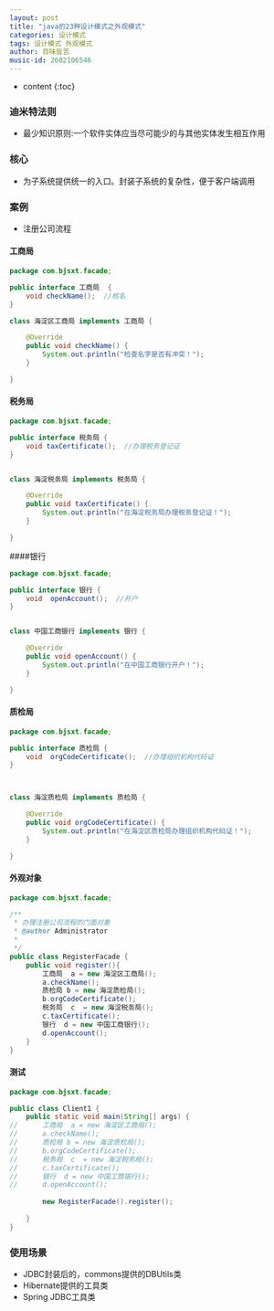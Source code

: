 ```yaml
---
layout: post
title: "java的23种设计模式之外观模式"
categories: 设计模式
tags: 设计模式 外观模式
author: 百味皆苦
music-id: 2602106546
---
```


* content
{:toc}
### 迪米特法则

- 最少知识原则:一个软件实体应当尽可能少的与其他实体发生相互作用



### 核心

- 为子系统提供统一的入口。封装子系统的复杂性，便于客户端调用



### 案例

- 注册公司流程



#### 工商局

```java
package com.bjsxt.facade;

public interface 工商局  {
	void checkName();  //核名
}

class 海淀区工商局 implements 工商局 {

	@Override
	public void checkName() {
		System.out.println("检查名字是否有冲突！");
	}

}

```



#### 税务局

```java
package com.bjsxt.facade;

public interface 税务局 {
	void taxCertificate();  //办理税务登记证
}


class 海淀税务局 implements 税务局 {

	@Override
	public void taxCertificate() {
		System.out.println("在海淀税务局办理税务登记证！");
	}

}

```



####银行

```java
package com.bjsxt.facade;

public interface 银行 {
	void  openAccount();  //开户
}


class 中国工商银行 implements 银行 {

	@Override
	public void openAccount() {
		System.out.println("在中国工商银行开户！");
	}

}

```



#### 质检局

```java
package com.bjsxt.facade;

public interface 质检局 {
	void  orgCodeCertificate();  //办理组织机构代码证
}



class 海淀质检局 implements 质检局 {

	@Override
	public void orgCodeCertificate() {
		System.out.println("在海淀区质检局办理组织机构代码证！");
	}

}

```



#### 外观对象

```java
package com.bjsxt.facade;

/**
 * 办理注册公司流程的门面对象
 * @author Administrator
 *
 */
public class RegisterFacade {
	public void register(){
		工商局  a = new 海淀区工商局();
		a.checkName();
		质检局 b = new 海淀质检局();
		b.orgCodeCertificate();
		税务局  c  = new 海淀税务局();
		c.taxCertificate();
		银行  d = new 中国工商银行();
		d.openAccount();
	}
}

```



#### 测试

```java
package com.bjsxt.facade;

public class Client1 {
	public static void main(String[] args) {
//		工商局  a = new 海淀区工商局();
//		a.checkName();
//		质检局 b = new 海淀质检局();
//		b.orgCodeCertificate();
//		税务局  c  = new 海淀税务局();
//		c.taxCertificate();
//		银行  d = new 中国工商银行();
//		d.openAccount();
		
		new RegisterFacade().register();
		
	}
}

```



### 使用场景

- JDBC封装后的，commons提供的DBUtils类
- Hibernate提供的工具类
- Spring JDBC工具类